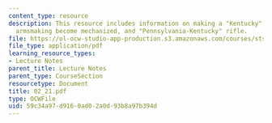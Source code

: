 ```yaml
---
content_type: resource
description: This resource includes information on making a "Kentucky" rifle c. 1776,
  armsmaking become mechanized, and "Pennsylvania-Kentucky" rifle.
file: https://ol-ocw-studio-app-production.s3.amazonaws.com/courses/sts-001-technology-in-american-history-spring-2006/59c34a97d9160ad02a0d93b8a97b394d_02_21.pdf
file_type: application/pdf
learning_resource_types:
- Lecture Notes
parent_title: Lecture Notes
parent_type: CourseSection
resourcetype: Document
title: 02_21.pdf
type: OCWFile
uid: 59c34a97-d916-0ad0-2a0d-93b8a97b394d
---
```

